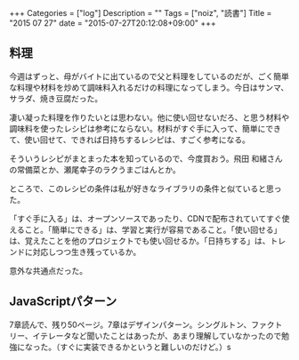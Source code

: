 +++
Categories = ["log"]
Description = ""
Tags = ["noiz", "読書"]
Title = "2015 07 27"
date = "2015-07-27T20:12:08+09:00"
+++

## 料理
今週はずっと、母がバイトに出ているので父と料理をしているのだが、ごく簡単な料理や材料を炒めて調味料入れるだけの料理になってしまう。今日はサンマ、サラダ、焼き豆腐だった。

凄い凝った料理を作りたいとは思わない。他に使い回せないだろ、と思う材料や調味料を使ったレシピは参考にならない。材料がすぐ手に入って、簡単にできて、使い回せて、できれば日持ちするレシピは、すごく参考になる。

そういうレシピがまとまった本を知っているので、今度買おう。飛田 和緒さんの常備菜とか、瀬尾幸子のラクうまごはんとか。

ところで、このレシピの条件は私が好きなライブラリの条件と似ていると思った。

「すぐ手に入る」は、オープンソースであったり、CDNで配布されていてすぐ使えること。「簡単にできる」は、学習と実行が容易であること。「使い回せる」は、覚えたことを他のプロジェクトでも使い回せるか。「日持ちする」は、トレンドに対応しつつ生き残っているか。

意外な共通点だった。

## JavaScriptパターン
7章読んで、残り50ページ。7章はデザインパターン。シングルトン、ファクトリー、イテレータなど聞いたことはあったが、あまり理解していなかったので勉強になった。（すぐに実装できるかというと難しいのだけど。）s
